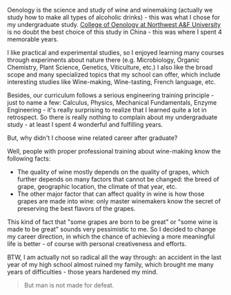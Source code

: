 ---
---

Oenology is the science and study of wine and winemaking (actually we study how to make all types of alcoholic drinks) - this was what I chose for my undergraduate study.
[College of Oenology at Northwest A&F University](http://wine.nwsuaf.edu.cn/) is no doubt the best choice of this study in China - this was where I spent 4 memorable years.

I like practical and experimental studies, so I enjoyed learning many courses through experiments about nature there (e.g. Microbiology, Organic Chemistry, Plant Science, Genetics, Viticulture, etc.)
I also like the broad scope and many specialized topics that my school can offer, which include interesting studies like Wine-making, Wine-tasting, French language, etc.

Besides, our curriculum follows a serious engineering training principle - just to name a few: Calculus, Physics, Mechanical Fundamentals, Enzyme Engineering - it's really surprising to realize that I learned quite a lot in retrospect.
So there is really nothing to complain about my undergraduate study - at least I spent 4 wonderful and fulfilling years.

But, why didn't I choose wine related career after graduate?

Well, people with proper professional training about wine-making know the following facts:
-   The quality of wine mostly depends on the quality of grapes, which further depends on many factors that cannot be changed: the breed of grape, geographic location, the climate of that year, etc.
-   The other major factor that can affect quality in wine is how those grapes are made into wine: only master winemakers know the secret of preserving the best flavors of the grapes.

This kind of fact that "some grapes are born to be great" or "some wine is made to be great" sounds very pessimistic to me.
So I decided to change my career direction, in which the chance of achieving a more meaningful life is better - of course with personal creativeness and efforts.

BTW, I am actually not so radical all the way through: an accident in the last year of my high school almost ruined my family, which brought me many years of difficulties - those years hardened my mind.

> But man is not made for defeat.
